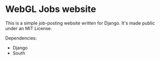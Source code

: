 # WebGL Jobs website #

This is a simple job-posting website written for Django.  It's made public
under an MIT License.

Dependencies:

* Django
* South